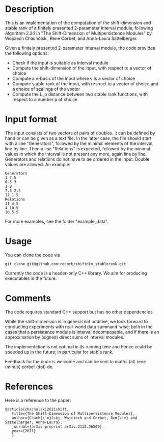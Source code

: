 # Description

This is an implementation of the computation of the shift-dimension and stable rank of a finitely presented 2-parameter interval module, following Algorithm 2.24 in "The Shift-Dimension of Multipersistence Modules" by Wojciech Chachólski, René Corbet, and Anna-Laura Sattelberger.

Given a finitely presented 2-parameter interval module, the code provides the following options:
* Check if the input is suitable as interval module
* Compute the shift-dimension of the input, with respect to a vector of choice
* Compute a v-basis of the input where v is a vector of choice
* Compute stable rank of the input, with respect to a vector of choice and a choice of scalings of the vector
* Compute the L_p distance between two stable rank functions, with respect to a number p of choice

# Input format

The input consists of two vectors of pairs of doubles. It can be defined by hand or can be given as a text file. In the latter case, the file should start with a line "Generators", followed by the minimal elements of the interval, line by line. Then a line "Relations" is expected, followed by the minimal values in which the interval is not present any more, again line by line. Generators and relations do not have to be ordered in the input. Double values are allowed. An example:
```
Generators
3 7.5
6.5 3
1 9
7.5 2.5
12 1.5
Relations
11 4.5
4 10.5
10.5 5
```
For more examples, see the folder "example_data".

# Usage

You can clone the code via
```
git clone git@github.com:recorb/shiftdim_stablerank.git
```
Currently the code is a header-only C++ library. We aim for producing executables in the future.

# Comments

The code requires standard C++ support but has no other dependencies.

While the shift-dimension is in general not additive, we look forward to conducting experiments with real-world data summand-wise: both in the cases that a persistence module is interval decomposable, and if there is an approximation by (signed) direct sums of interval modules.

The implementation is not optimal in its running time and hence could be speeded up in the future; in particular for stable rank.

Feedback for the code is welcome and can be sent to maths (at) rene (minus) corbet (dot) de.

# References

Here is a reference to the paper:
```
@article{chacholski2021shift,
   title={The Shift-Dimension of Multipersistence Modules},
   author={Chach{\'o}lski, Wojciech and Corbet, Ren{\'e} and Sattelberger, Anna-Laura},
   journal={arXiv preprint arXiv:2112.06509},
   year={2021}
   }
```
